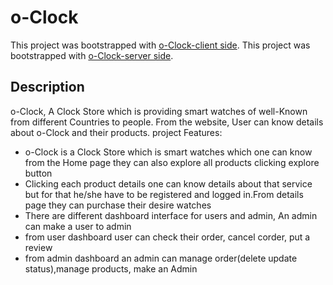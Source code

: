# o-Clock

This project was bootstrapped with [o-Clock-client side](https://oclock-2021.web.app/).
This project was bootstrapped with [o-Clock-server side](https://sheltered-anchorage-82357.herokuapp.com/).

## Description

o-Clock, A Clock Store which is providing smart watches of well-Known from different Countries to people. From the website, User can know details about o-Clock and their products.
project Features:

<ul>
<li>o-Clock is a Clock Store which is smart watches  which one can know from the Home page they can also explore all products clicking explore button</li>
<li>Clicking each product details one can know details about that service but for that he/she have to be registered and logged in.From details page they can purchase their desire watches</li>
<li>There are different dashboard interface for users and admin, An admin can make a user to admin </li>
<li>from user dashboard user can check their order, cancel corder, put a review </li>
<li>from admin dashboard an admin can manage order(delete update status),manage products, make an Admin </li>
</ul>
